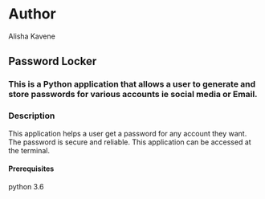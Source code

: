 # Author
Alisha Kavene
## Password Locker
### This is a Python application that allows a user to generate and store passwords for various accounts ie social media or Email.
### Description
This application helps a user get a password for any account they want. The password is secure and reliable. This application can be accessed at the terminal.
#### Prerequisites
python 3.6
